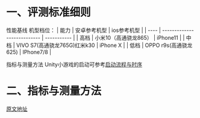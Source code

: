 #  一、评测标准细则
性能基线
	机型档位：
		| 能力 | 安卓参考机型                 | ios参考机型 |
		| ---- | --------------------------- | ----------- |
		| 高档 | 小米10（高通骁龙865）        | iPhone11    |
		| 中档 | VIVO S7(高通骁龙765G)红米k30 | iPhone X    |
		| 低档 | OPPO r9s(高通骁龙625)        | IPhone7/8   |
	
指标与测量方法
	Unity小游戏的启动可参考[启动流程与时序](https://github.com/wechat-miniprogram/minigame-unity-webgl-transform/blob/main/Design/Startup.md) 
	
# 二、指标与测量方法

[原文地址](https://developers.weixin.qq.com/minigame/dev/guide/game-engine/unity-webgl-transform.html)
